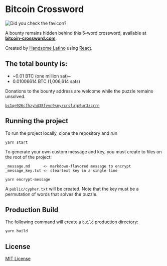 # Bitcoin Crossword

![Did you check the favicon?](https://bitcoin-crossword.com/crossword.png)

A bounty remains hidden behind this 5-word crossword, available at **[bitcoin-crossword.com](https://bitcoin-crossword.com)**.

Created by [Handsome Latino](https://handsomelatino.com) using [React](https://github.com/facebook/create-react-app).

## The total bounty is:

- ~0.01 BTC (one million sat)~ 
- 0.01006614 BTC (1,006,614 sats)

Donations to the bounty address are welcome while the puzzle remains unsolved.

[`bc1qe926cfhzyh438fyvn9snyrcrsfujp6ur3zcrrn`](https://mempool.space/address/bc1qe926cfhzyh438fyvn9snyrcrsfujp6ur3zcrrn)

## Running the project

To run the project locally, clone the repository and run

```
yarn start
```

To generate your own custom message and key, you must create to files on the root of the project:

```
_message.md      <- markdown-flavored message to encrypt
_message_key.txt <- cleartext key in a single line

yarn encrypt-message
```

A `public/cypher.txt` will be created. Note that the key must be a permutation of words that solves the puzzle.

## Production Build

The following command will create a `build` production directory:
```
yarn build
```

## License

[MIT License](/LICENSE)
